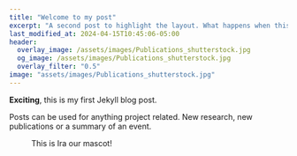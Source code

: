 ```yaml
---
title: "Welcome to my post"
excerpt: "A second post to highlight the layout. What happens when this text is getting longer? Is there a limit? Try to use different pictures. Whatever."
last_modified_at: 2024-04-15T10:45:06-05:00
header:
  overlay_image: /assets/images/Publications_shutterstock.jpg
  og_image: /assets/images/Publications_shutterstock.jpg
  overlay_filter: "0.5"
image: "assets/images/Publications_shutterstock.jpg"
---
```


**Exciting**, this is my first Jekyll blog post. 

Posts can be used for anything project related. New research, new publications or a summary of an event.

<figure style="width: 180px" class="align-center">
  <a href="{{ "assets/images/logo.jpg" | relative_url }}" title="The Pixel Tracker logo" alt="The Pixel Tracker logo">
  <img src="{{ "assets/images/logo.jpg" | relative_url }}" alt=""></a>
  <figcaption>This is Ira our mascot!</figcaption>
</figure>